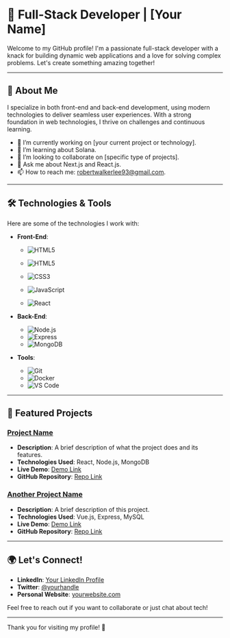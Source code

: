 # 🌟 Full-Stack Developer | [Your Name]

Welcome to my GitHub profile! I'm a passionate full-stack developer with a knack for building dynamic web applications and a love for solving complex problems. Let's create something amazing together!

---

## 🚀 About Me

I specialize in both front-end and back-end development, using modern technologies to deliver seamless user experiences. With a strong foundation in web technologies, I thrive on challenges and continuous learning.

- 🔭 I’m currently working on [your current project or technology].
- 🌱 I’m learning about Solana.
- 👯 I’m looking to collaborate on [specific type of projects].
- 💬 Ask me about Next.js and React.js.
- 📫 How to reach me: robertwalkerlee93@gmail.com.

---

## 🛠️ Technologies & Tools

Here are some of the technologies I work with:

- **Front-End**: 
  - ![HTML5](https://img.shields.io/badge/HTML5-E34F26?style=flat&logo=html5&logoColor=white)
  - ![HTML5](https://img.shields.io/badge/HTML5-E34F26?style=flat&logo=html5&logoColor=white)

  - ![CSS3](https://img.shields.io/badge/CSS3-1572B6?style=flat&logo=css3&logoColor=white)
  - ![JavaScript](https://img.shields.io/badge/JavaScript-F7DF1E?style=flat&logo=javascript&logoColor=black)
  - ![React](https://img.shields.io/badge/React-61DAFB?style=flat&logo=react&logoColor=black)

- **Back-End**:
  - ![Node.js](https://img.shields.io/badge/Node.js-339933?style=flat&logo=node.js&logoColor=white)
  - ![Express](https://img.shields.io/badge/Express.js-404D59?style=flat&logo=express&logoColor=white)
  - ![MongoDB](https://img.shields.io/badge/MongoDB-47A248?style=flat&logo=mongodb&logoColor=white)

- **Tools**:
  - ![Git](https://img.shields.io/badge/Git-F05032?style=flat&logo=git&logoColor=white)
  - ![Docker](https://img.shields.io/badge/Docker-2496ED?style=flat&logo=docker&logoColor=white)
  - ![VS Code](https://img.shields.io/badge/Visual%20Studio%20Code-007ACC?style=flat&logo=visual-studio-code&logoColor=white)

---

## 📂 Featured Projects

### [Project Name](link-to-your-project)
- **Description**: A brief description of what the project does and its features.
- **Technologies Used**: React, Node.js, MongoDB
- **Live Demo**: [Demo Link](link-to-demo)
- **GitHub Repository**: [Repo Link](link-to-repo)

### [Another Project Name](link-to-your-project)
- **Description**: A brief description of this project.
- **Technologies Used**: Vue.js, Express, MySQL
- **Live Demo**: [Demo Link](link-to-demo)
- **GitHub Repository**: [Repo Link](link-to-repo)

---

## 🌍 Let's Connect!

- **LinkedIn**: [Your LinkedIn Profile](link-to-linkedin)
- **Twitter**: [@yourhandle](link-to-twitter)
- **Personal Website**: [yourwebsite.com](link-to-your-website)

Feel free to reach out if you want to collaborate or just chat about tech!

---

Thank you for visiting my profile! 🚀
